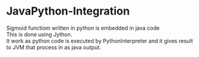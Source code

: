 # JavaPython-Integration
Sigmoid functiom written in python is embedded in java code<br>
This is done using Jython.<br>
It work as python code is executed by PythonInterpreter and it gives result to JVM that process in as java output.
